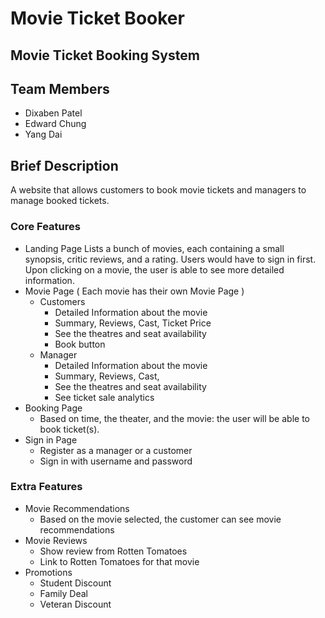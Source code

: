 # Movie Ticket Booker

## Movie Ticket Booking System

## Team Members
- Dixaben Patel
- Edward Chung
- Yang Dai

## Brief Description
A website that allows customers to book movie tickets and managers to manage booked tickets.



### Core Features
- Landing Page
Lists a bunch of movies, each containing a small synopsis, critic reviews, and a rating.
Users would have to sign in first.
Upon clicking on a movie, the user is able to see more detailed information.
- Movie Page ( Each movie has their own Movie Page )
  - Customers
    - Detailed Information about the movie
    - Summary, Reviews, Cast, Ticket Price 
    - See the theatres and seat availability
    - Book button 
  - Manager
    - Detailed Information about the movie
    - Summary, Reviews, Cast,  
    - See the theatres and seat availability
    - See ticket sale analytics
- Booking Page
  - Based on time, the theater, and the movie: the user will be able to book ticket(s). 
- Sign in Page 
  - Register as a manager or a customer
  - Sign in with username and password
### Extra Features
- Movie Recommendations
  - Based on the movie selected, the customer can see movie recommendations
- Movie Reviews
  - Show review from Rotten Tomatoes
  - Link to Rotten Tomatoes for that movie
- Promotions
  - Student Discount
  - Family Deal
  - Veteran Discount

